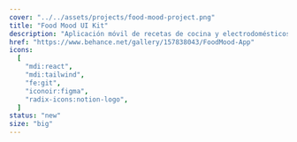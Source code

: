 ```yaml
---
cover: "../../assets/projects/food-mood-project.png"
title: "Food Mood UI Kit"
description: "Aplicación móvil de recetas de cocina y electrodomésticos."
href: "https://www.behance.net/gallery/157838043/FoodMood-App"
icons:
  [
    "mdi:react",
    "mdi:tailwind",
    "fe:git",
    "iconoir:figma",
    "radix-icons:notion-logo",
  ]
status: "new"
size: "big"
---
```

